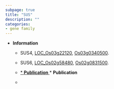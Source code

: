 ```yaml
---
subpage: true
title: "SUS"
description: ""
categories:
- gene family
---
```


* **Information**  
    + SUS4, [LOC_Os03g22120](http://rice.plantbiology.msu.edu/cgi-bin/ORF_infopage.cgi?orf=LOC_Os03g22120), [Os03g0340500](http://rapdb.dna.affrc.go.jp/viewer/gbrowse_details/irgsp1?name=Os03g0340500).
    + SUS6, [LOC_Os02g58480](http://rice.plantbiology.msu.edu/cgi-bin/ORF_infopage.cgi?orf=LOC_Os02g58480), [Os02g0831500](http://rapdb.dna.affrc.go.jp/viewer/gbrowse_details/irgsp1?name=Os02g0831500).

    + [* **Publication**  ](*+**Publication**++)* **Publication**  
    + []()

